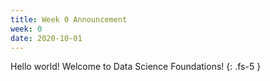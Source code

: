 ```yaml
---
title: Week 0 Announcement
week: 0
date: 2020-10-01
---
```


Hello world! Welcome to Data Science Foundations!
{: .fs-5 }

